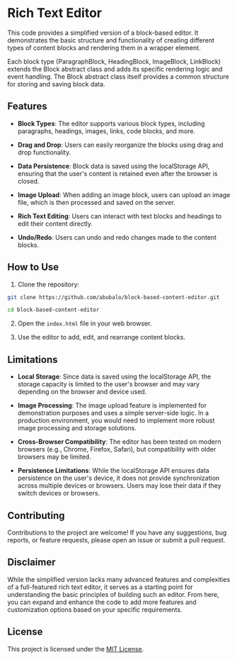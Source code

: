 # Rich Text Editor

This code provides a simplified version of a block-based editor. It demonstrates the basic structure and functionality of creating different types of content blocks and rendering them in a wrapper element.

Each block type (ParagraphBlock, HeadingBlock, ImageBlock, LinkBlock) extends the Block abstract class and adds its specific rendering logic and event handling. The Block abstract class itself provides a common structure for storing and saving block data.

## Features

- **Block Types**: The editor supports various block types, including paragraphs, headings, images, links, code blocks, and more.

- **Drag and Drop**: Users can easily reorganize the blocks using drag and drop functionality.

- **Data Persistence**: Block data is saved using the localStorage API, ensuring that the user's content is retained even after the browser is closed.

- **Image Upload**: When adding an image block, users can upload an image file, which is then processed and saved on the server.

- **Rich Text Editing**: Users can interact with text blocks and headings to edit their content directly.

- **Undo/Redo**: Users can undo and redo changes made to the content blocks.

## How to Use

1. Clone the repository:

```bash 
git clone https://github.com/abubalo/block-based-content-editor.git

cd block-based-content-editor
```

2. Open the `index.html` file in your web browser.

3. Use the editor to add, edit, and rearrange content blocks.

## Limitations

- **Local Storage**: Since data is saved using the localStorage API, the storage capacity is limited to the user's browser and may vary depending on the browser and device used.

- **Image Processing**: The image upload feature is implemented for demonstration purposes and uses a simple server-side logic. In a production environment, you would need to implement more robust image processing and storage solutions.

- **Cross-Browser Compatibility**: The editor has been tested on modern browsers (e.g., Chrome, Firefox, Safari), but compatibility with older browsers may be limited.

- **Persistence Limitations**: While the localStorage API ensures data persistence on the user's device, it does not provide synchronization across multiple devices or browsers. Users may lose their data if they switch devices or browsers.

## Contributing

Contributions to the project are welcome! If you have any suggestions, bug reports, or feature requests, please open an issue or submit a pull request.

## Disclaimer

While the simplified version lacks many advanced features and complexities of a full-featured rich text editor, it serves as a starting point for understanding the basic principles of building such an editor. From here, you can expand and enhance the code to add more features and customization options based on your specific requirements.
## License

This project is licensed under the [MIT License](LICENSE).
